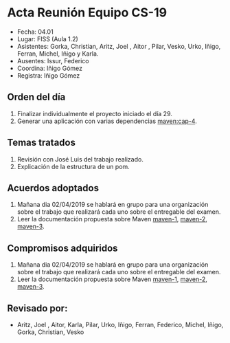 # Acta Reunión Equipo CS-19

- Fecha: 04.01
- Lugar: FISS (Aula 1.2)
- Asistentes: Gorka, Christian, Aritz, Joel , Aitor , Pilar, Vesko, Urko, Iñigo, Ferran, Michel, Iñigo y Karla. 
- Ausentes: Issur, Federico
- Coordina: Iñigo Gómez
- Registra: Iñigo Gómez

## Orden del día
1. Finalizar individualmente el proyecto iniciado el día 29.
2. Generar una aplicación con varias dependencias [maven:cap-4].

## Temas tratados
1. Revisión con José Luis del trabajo realizado. 
2. Explicación de la estructura de un pom.

## Acuerdos adoptados
1. Mañana dia 02/04/2019 se hablará en grupo para una organización sobre el trabajo que realizará cada uno sobre el entregable del examen.
2. Leer la documentación propuesta sobre Maven [maven-1], [maven-2], [maven-3].
  
## Compromisos adquiridos
1. Mañana dia 02/04/2019 se hablará en grupo para una organización sobre el trabajo que realizará cada uno sobre el entregable del examen.
2. Leer la documentación propuesta sobre Maven [maven-1], [maven-2], [maven-3].


## Revisado por:
- Aritz, Joel , Aitor, Karla, Pilar, Urko, Iñigo, Ferran, Federico, Michel, Iñigo, Gorka, Christian, Vesko

[cs-ehu]:https://github.com/cs-ehu
[doxyfile]:https://github.com/cs-ehu/Ejemplo/blob/master/UNE157801/2%20Memoria/2.05%20Normas%20y%20referencias/2.5.3%20M%C3%A9todos%2C%20herramientas%2C%20modelos%2C%20m%C3%A9tricas%20y%20prototipos/2.5.3.2%20Herramientas/doxyfile
[herramientas]:https://github.com/cs-ehu/Ejemplo/blob/master/UNE157801/2%20Memoria/2.05%20Normas%20y%20referencias/2.5.3%20M%C3%A9todos%2C%20herramientas%2C%20modelos%2C%20m%C3%A9tricas%20y%20prototipos/2.5.3.2%20Herramientas
[maven-1]:https://drive.google.com/open?id=1Z0lPzZ52zrpgKGKDV-kQu0BdikULEc_3
[maven-2]:https://www.oracle.com/technetwork/es/articles/java/java-con-maven-2516405-esa.html
[maven-3]:https://books.sonatype.com/mvnex-book/reference/simple-project-sect-intro.html
[maven:cap-4]:https://books.sonatype.com/mvnex-book/reference/customizing.html
[maven:cap-5]:https://books.sonatype.com/mvnex-book/reference/web.html
